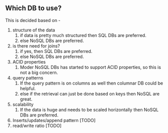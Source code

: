 ## Which DB to use?
This is decided based on -
1. structure of the data
   1. if data is pretty much structured then SQL DBs are preferred.
   2. else NoSQL DBs are preferred.
2. is there need for joins?
   1. if yes, then SQL DBs are preferred.
   2. else NoSQL DBs are preferred.
3. ACID properties
   1. Moder NoSQL DBs has started to support ACID properties, so this is not a big concern.
4. query patterns
   1. If the query pattern is on columns as well then columnar DB could be helpful.
   2. else if the retrieval can just be done based on keys then NoSQL are great.
5. scalability
   1. If the data is huge and needs to be scaled horizontally then NoSQL DBs are preferred.
6. Inserts/updates/append pattern [TODO]
7. read/write ratio [TODO]